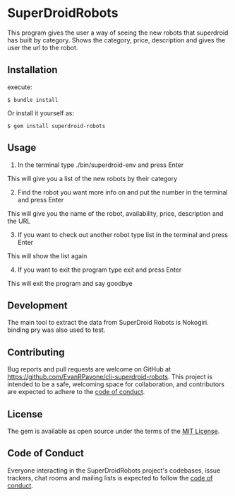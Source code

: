 # SuperDroidRobots

This program gives the user a way of seeing the new robots that superdroid has built by category. Shows the category, price, description and gives the user the url to the robot.

## Installation

execute:

    $ bundle install

Or install it yourself as:

    $ gem install superdroid-robots

## Usage

1. In the terminal type ./bin/superdroid-env and press Enter

This will give you a list of the new robots by their category

2. Find the robot you want more info on and put the number in the terminal and press Enter

This will give you the name of the robot, availability, price, description and the URL

3. If you want to check out another robot type list in the terminal and press Enter

This will show the list again

4. If you want to exit the program type exit and press Enter

This will exit the program and say goodbye

## Development

The main tool to extract the data from SuperDroid Robots is Nokogiri.
binding pry was also used to test.

## Contributing

Bug reports and pull requests are welcome on GitHub at https://github.com/EvanRPavone/cli-superdroid-robots. This project is intended to be a safe, welcoming space for collaboration, and contributors are expected to adhere to the [code of conduct](https://github.com/EvanRPavone/cli-superdroid-robots/blob/master/CODE_OF_CONDUCT.md).


## License

The gem is available as open source under the terms of the [MIT License](https://opensource.org/licenses/MIT).

## Code of Conduct

Everyone interacting in the SuperDroidRobots project's codebases, issue trackers, chat rooms and mailing lists is expected to follow the [code of conduct](https://github.com/EvanRPavone/cli-superdroid-robots/blob/master/CODE_OF_CONDUCT.md).
